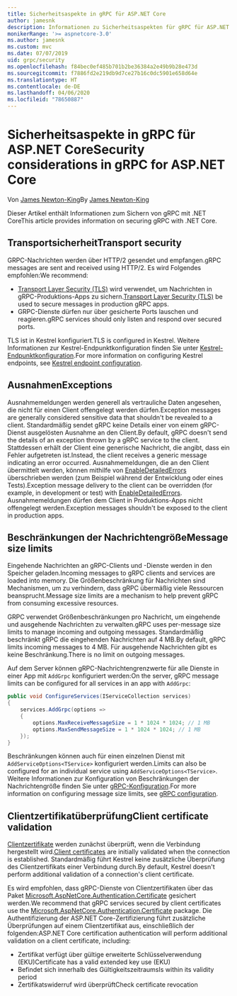 ```yaml
---
title: Sicherheitsaspekte in gRPC für ASP.NET Core
author: jamesnk
description: Informationen zu Sicherheitsaspekten für gRPC für ASP.NET Core
monikerRange: '>= aspnetcore-3.0'
ms.author: jamesnk
ms.custom: mvc
ms.date: 07/07/2019
uid: grpc/security
ms.openlocfilehash: f84bec0ef485b701b2be36384a2e49b9b28e473d
ms.sourcegitcommit: f7886fd2e219db9d7ce27b16c0dc5901e658d64e
ms.translationtype: HT
ms.contentlocale: de-DE
ms.lasthandoff: 04/06/2020
ms.locfileid: "78650887"
---
```

# <a name="security-considerations-in-grpc-for-aspnet-core"></a><span data-ttu-id="d49ea-103">Sicherheitsaspekte in gRPC für ASP.NET Core</span><span class="sxs-lookup"><span data-stu-id="d49ea-103">Security considerations in gRPC for ASP.NET Core</span></span>

<span data-ttu-id="d49ea-104">Von [James Newton-King](https://twitter.com/jamesnk)</span><span class="sxs-lookup"><span data-stu-id="d49ea-104">By [James Newton-King](https://twitter.com/jamesnk)</span></span>

<span data-ttu-id="d49ea-105">Dieser Artikel enthält Informationen zum Sichern von gRPC mit .NET Core</span><span class="sxs-lookup"><span data-stu-id="d49ea-105">This article provides information on securing gRPC with .NET Core.</span></span>

## <a name="transport-security"></a><span data-ttu-id="d49ea-106">Transportsicherheit</span><span class="sxs-lookup"><span data-stu-id="d49ea-106">Transport security</span></span>

<span data-ttu-id="d49ea-107">GRPC-Nachrichten werden über HTTP/2 gesendet und empfangen.</span><span class="sxs-lookup"><span data-stu-id="d49ea-107">gRPC messages are sent and received using HTTP/2.</span></span> <span data-ttu-id="d49ea-108">Es wird Folgendes empfohlen:</span><span class="sxs-lookup"><span data-stu-id="d49ea-108">We recommend:</span></span>

* <span data-ttu-id="d49ea-109">[Transport Layer Security (TLS)](https://tools.ietf.org/html/rfc5246) wird verwendet, um Nachrichten in gRPC-Produktions-Apps zu sichern.</span><span class="sxs-lookup"><span data-stu-id="d49ea-109">[Transport Layer Security (TLS)](https://tools.ietf.org/html/rfc5246) be used to secure messages in production gRPC apps.</span></span>
* <span data-ttu-id="d49ea-110">GRPC-Dienste dürfen nur über gesicherte Ports lauschen und reagieren.</span><span class="sxs-lookup"><span data-stu-id="d49ea-110">gRPC services should only listen and respond over secured ports.</span></span>

<span data-ttu-id="d49ea-111">TLS ist in Kestrel konfiguriert.</span><span class="sxs-lookup"><span data-stu-id="d49ea-111">TLS is configured in Kestrel.</span></span> <span data-ttu-id="d49ea-112">Weitere Informationen zur Kestrel-Endpunktkonfiguration finden Sie unter [Kestrel-Endpunktkonfiguration](xref:fundamentals/servers/kestrel#endpoint-configuration).</span><span class="sxs-lookup"><span data-stu-id="d49ea-112">For more information on configuring Kestrel endpoints, see [Kestrel endpoint configuration](xref:fundamentals/servers/kestrel#endpoint-configuration).</span></span>

## <a name="exceptions"></a><span data-ttu-id="d49ea-113">Ausnahmen</span><span class="sxs-lookup"><span data-stu-id="d49ea-113">Exceptions</span></span>

<span data-ttu-id="d49ea-114">Ausnahmemeldungen werden generell als vertrauliche Daten angesehen, die nicht für einen Client offengelegt werden dürfen.</span><span class="sxs-lookup"><span data-stu-id="d49ea-114">Exception messages are generally considered sensitive data that shouldn't be revealed to a client.</span></span> <span data-ttu-id="d49ea-115">Standardmäßig sendet gRPC keine Details einer von einem gRPC-Dienst ausgelösten Ausnahme an den Client.</span><span class="sxs-lookup"><span data-stu-id="d49ea-115">By default, gRPC doesn't send the details of an exception thrown by a gRPC service to the client.</span></span> <span data-ttu-id="d49ea-116">Stattdessen erhält der Client eine generische Nachricht, die angibt, dass ein Fehler aufgetreten ist.</span><span class="sxs-lookup"><span data-stu-id="d49ea-116">Instead, the client receives a generic message indicating an error occurred.</span></span> <span data-ttu-id="d49ea-117">Ausnahmemeldungen, die an den Client übermittelt werden, können mithilfe von [EnableDetailedErrors](xref:grpc/configuration#configure-services-options) überschrieben werden (zum Beispiel während der Entwicklung oder eines Tests).</span><span class="sxs-lookup"><span data-stu-id="d49ea-117">Exception message delivery to the client can be overridden (for example, in development or test) with [EnableDetailedErrors](xref:grpc/configuration#configure-services-options).</span></span> <span data-ttu-id="d49ea-118">Ausnahmemeldungen dürfen dem Client in Produktions-Apps nicht offengelegt werden.</span><span class="sxs-lookup"><span data-stu-id="d49ea-118">Exception messages shouldn't be exposed to the client in production apps.</span></span>

## <a name="message-size-limits"></a><span data-ttu-id="d49ea-119">Beschränkungen der Nachrichtengröße</span><span class="sxs-lookup"><span data-stu-id="d49ea-119">Message size limits</span></span>

<span data-ttu-id="d49ea-120">Eingehende Nachrichten an gRPC-Clients und -Dienste werden in den Speicher geladen.</span><span class="sxs-lookup"><span data-stu-id="d49ea-120">Incoming messages to gRPC clients and services are loaded into memory.</span></span> <span data-ttu-id="d49ea-121">Die Größenbeschränkung für Nachrichten sind Mechanismen, um zu verhindern, dass gRPC übermäßig viele Ressourcen beansprucht.</span><span class="sxs-lookup"><span data-stu-id="d49ea-121">Message size limits are a mechanism to help prevent gRPC from consuming excessive resources.</span></span>

<span data-ttu-id="d49ea-122">GRPC verwendet Größenbeschränkungen pro Nachricht, um eingehende und ausgehende Nachrichten zu verwalten.</span><span class="sxs-lookup"><span data-stu-id="d49ea-122">gRPC uses per-message size limits to manage incoming and outgoing messages.</span></span> <span data-ttu-id="d49ea-123">Standardmäßig beschränkt gRPC die eingehenden Nachrichten auf 4 MB.</span><span class="sxs-lookup"><span data-stu-id="d49ea-123">By default, gRPC limits incoming messages to 4 MB.</span></span> <span data-ttu-id="d49ea-124">Für ausgehende Nachrichten gibt es keine Beschränkung.</span><span class="sxs-lookup"><span data-stu-id="d49ea-124">There is no limit on outgoing messages.</span></span>

<span data-ttu-id="d49ea-125">Auf dem Server können gRPC-Nachrichtengrenzwerte für alle Dienste in einer App mit `AddGrpc` konfiguriert werden:</span><span class="sxs-lookup"><span data-stu-id="d49ea-125">On the server, gRPC message limits can be configured for all services in an app with `AddGrpc`:</span></span>

```csharp
public void ConfigureServices(IServiceCollection services)
{
    services.AddGrpc(options =>
    {
        options.MaxReceiveMessageSize = 1 * 1024 * 1024; // 1 MB
        options.MaxSendMessageSize = 1 * 1024 * 1024; // 1 MB
    });
}
```

<span data-ttu-id="d49ea-126">Beschränkungen können auch für einen einzelnen Dienst mit `AddServiceOptions<TService>` konfiguriert werden.</span><span class="sxs-lookup"><span data-stu-id="d49ea-126">Limits can also be configured for an individual service using `AddServiceOptions<TService>`.</span></span> <span data-ttu-id="d49ea-127">Weitere Informationen zur Konfiguration von Beschränkungen der Nachrichtengröße finden Sie unter [gRPC-Konfiguration](xref:grpc/configuration).</span><span class="sxs-lookup"><span data-stu-id="d49ea-127">For more information on configuring message size limits, see [gRPC configuration](xref:grpc/configuration).</span></span>

## <a name="client-certificate-validation"></a><span data-ttu-id="d49ea-128">Clientzertifikatüberprüfung</span><span class="sxs-lookup"><span data-stu-id="d49ea-128">Client certificate validation</span></span>

<span data-ttu-id="d49ea-129">[Clientzertifikate](https://tools.ietf.org/html/rfc5246#section-7.4.4) werden zunächst überprüft, wenn die Verbindung hergestellt wird.</span><span class="sxs-lookup"><span data-stu-id="d49ea-129">[Client certificates](https://tools.ietf.org/html/rfc5246#section-7.4.4) are initially validated when the connection is established.</span></span> <span data-ttu-id="d49ea-130">Standardmäßig führt Kestrel keine zusätzliche Überprüfung des Clientzertifikats einer Verbindung durch.</span><span class="sxs-lookup"><span data-stu-id="d49ea-130">By default, Kestrel doesn't perform additional validation of a connection's client certificate.</span></span>

<span data-ttu-id="d49ea-131">Es wird empfohlen, dass gRPC-Dienste von Clientzertifikaten über das Paket [Microsoft.AspNetCore.Authentication.Certificate](xref:security/authentication/certauth) gesichert werden.</span><span class="sxs-lookup"><span data-stu-id="d49ea-131">We recommend that gRPC services secured by client certificates use the [Microsoft.AspNetCore.Authentication.Certificate](xref:security/authentication/certauth) package.</span></span> <span data-ttu-id="d49ea-132">Die Authentifizierung der ASP.NET Core-Zertifizierung führt zusätzliche Überprüfungen auf einem Clientzertifikat aus, einschließlich der folgenden:</span><span class="sxs-lookup"><span data-stu-id="d49ea-132">ASP.NET Core certification authentication will perform additional validation on a client certificate, including:</span></span>

* <span data-ttu-id="d49ea-133">Zertifikat verfügt über gültige erweiterte Schlüsselverwendung (EKU)</span><span class="sxs-lookup"><span data-stu-id="d49ea-133">Certificate has a valid extended key use (EKU)</span></span>
* <span data-ttu-id="d49ea-134">Befindet sich innerhalb des Gültigkeitszeitraums</span><span class="sxs-lookup"><span data-stu-id="d49ea-134">Is within its validity period</span></span>
* <span data-ttu-id="d49ea-135">Zertifikatswiderruf wird überprüft</span><span class="sxs-lookup"><span data-stu-id="d49ea-135">Check certificate revocation</span></span>
